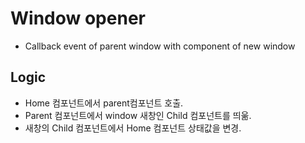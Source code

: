# Window opener
- Callback event of parent window with component of new window


## Logic
- Home 컴포넌트에서 parent컴포넌트 호출.
- Parent 컴포넌트에서 window 새창인 Child 컴포넌트를 띄욺.
- 새창의 Child 컴포넌트에서 Home 컴포넌트 상태값을 변경.

